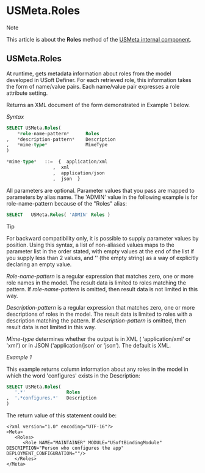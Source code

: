 # USMeta.Roles



> [!NOTE]
> This article is about the **Roles** method of the [USMeta internal component](/docs/Extensions/USMeta%20internal%20component).

## **USMeta.Roles**

At runtime, gets metadata information about roles from the model developed in USoft Definer. For each retrieved role, this information takes the form of name/value pairs. Each name/value pair expresses a role attribute setting.

Returns an XML document of the form demonstrated in Example 1 below.

*Syntax*

```sql
SELECT USMeta.Roles(
    *role-name-pattern*      Roles
,   *description-pattern*    Description
,   *mime-type*              MimeType
)

*mime-type*   ::=  {  application/xml
                 ,  xml
                 ,  application/json
                 ,  json  }
```

All parameters are optional. Parameter values that you pass are mapped to parameters by alias name. The 'ADMIN' value in the following example is for role-name-pattern because of the "Roles" alias:

```sql
SELECT   USMeta.Roles( 'ADMIN' Roles )
```

> [!TIP]
> For backward compatibility only, it is possible to supply parameter values by position. Using this syntax, a list of non-aliased values maps to the parameter list in the order stated, with empty values at the end of the list if you supply less than 2 values, and '' (the empty string) as a way of explicitly declaring an empty value.

*Role-name-pattern* is a regular expression that matches zero, one or more role names in the model. The result data is limited to roles matching the pattern. If *role-name-pattern* is omitted, then result data is not limited in this way.

*Description-pattern* is a regular expression that matches zero, one or more descriptions of roles in the model. The result data is limited to roles with a description matching the pattern. If *description-pattern* is omitted, then result data is not limited in this way.

*Mime-type* determines whether the output is in XML ( ‘application/xml‘ or 'xml’) or in JSON ('application/json’ or 'json’). The default is XML.

*Example 1*

This example returns column information about any roles in the model in which the word 'configures' exists in the Description:

```sql
SELECT USMeta.Roles(
   '.*'               Roles
,  '.*configures.*'   Description
)
```

The return value of this statement could be:

```language-xml
<?xml version="1.0" encoding="UTF-16"?>
<Meta>
   <Roles>
      <Role NAME="MAINTAINER" MODULE="USoftBindingModule" DESCRIPTION="Person who configures the app" DEPLOYMENT_CONFIGURATION=""/>
   </Roles>
</Meta>
```

 